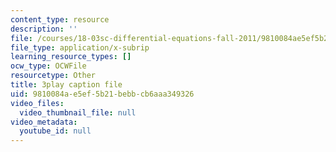 ```yaml
---
content_type: resource
description: ''
file: /courses/18-03sc-differential-equations-fall-2011/9810084ae5ef5b21bebbcb6aaa349326_sZ2qulI6GEk.vtt
file_type: application/x-subrip
learning_resource_types: []
ocw_type: OCWFile
resourcetype: Other
title: 3play caption file
uid: 9810084a-e5ef-5b21-bebb-cb6aaa349326
video_files:
  video_thumbnail_file: null
video_metadata:
  youtube_id: null
---
```


